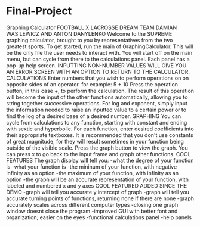 # Final-Project
Graphing Calculator
FOOTBALL X LACROSSE DREAM TEAM
DAMIAN WASILEWICZ AND ANTON DANYLENKO
Welcome to the SUPREME graphing calculator, brought to you by representatives from the two greatest sports.
To get started, run the main of GraphingCalculator. This will be the only file the user needs to interact with. You will start off on the main menu, but can cycle from there to the calculations panel. Each panel has a pop-up help screen. INPUTTING NON-NUMBER VALUES WILL GIVE YOU AN ERROR SCREEN WITH AN OPTION TO RETURN TO THE CALCULATOR.
CALCULATIONS
Enter numbers that you wish to perform operations on on opposite sides of an operator. 
for example:
5 + 10
Press the operation button, in this case +, to perform the calculation. The result of this operation will become the input of the other functions automatically, allowing you to string together successive operations. For log and exponent, simply input the information needed to raise an inputted value to a certain power or to find the log of a desired base of a desired number.
GRAPHING
You can cycle from calculations to any function, starting with constant and ending with sextic and hyperbolic. For each function, enter desired coefficients into their appropriate textboxes. It is recommended that you don't use constants of great magnitude, for they will result sometimes in your function being outside of the visible scale.
Press the graph button to view the graph. You can press x to go back to the input frame and graph other functions.
COOL FEATURES
The graph display will tell you:
-what the degree of your function is
-what your function is
-the mininum of your function, with negative infinity as an option
-the maximum of your function, with infinity as an option
-the graph will be an accurate representation of your function, with labeled and numbered x and y axes
COOL FEATURED ADDED SINCE THE DEMO
-graph will tell you accurate y intercept of graph
-graph will tell you accurate turning points of functions, returning none if there are none
-graph accurately scales across different computer types
-closing one graph window doesnt close the program
-improved GUI with better font and organization; easier on the eyes
-functional calculations panel
-help panels
